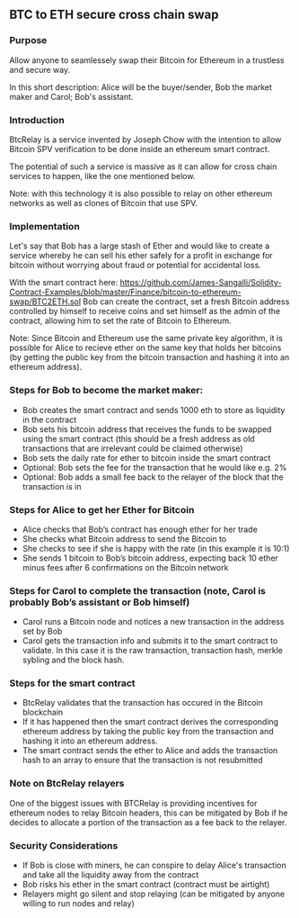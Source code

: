 ## BTC to ETH secure cross chain swap

### Purpose 

Allow anyone to seamlessely swap their Bitcoin for Ethereum in a trustless and secure way. 

In this short description: Alice will be the buyer/sender, Bob the market maker and Carol; Bob's assistant. 

### Introduction

BtcRelay is a service invented by Joseph Chow with the intention to allow Bitcoin SPV verification to be done inside an ethereum smart contract. 

The potential of such a service is massive as it can allow for cross chain services to happen, like the one mentioned below.

Note: with this technology it is also possible to relay on other ethereum networks as well as clones of Bitcoin that use SPV. 

### Implementation 

Let's say that Bob has a large stash of Ether and would like to create a service whereby he can sell his ether safely for a profit in exchange for bitcoin without worrying about fraud or potential for accidental loss. 

With the smart contract here: https://github.com/James-Sangalli/Solidity-Contract-Examples/blob/master/Finance/bitcoin-to-ethereum-swap/BTC2ETH.sol Bob can create the contract, set a fresh Bitcoin address controlled by himself to receive coins and set himself as the admin of the contract, allowing him to set the rate of Bitcoin to Ethereum.

Note: Since Bitcoin and Ethereum use the same private key algorithm, it is possible for Alice to recieve ether on the same key that holds her bitcoins (by getting the public key from the bitcoin transaction and hashing it into an ethereum address).

### Steps for Bob to become the market maker:

- Bob creates the smart contract and sends 1000 eth to store as liquidity in the contract
- Bob sets his bitcoin address that receives the funds to be swapped using the smart contract (this should be a fresh address as old transactions that are irrelevant could be claimed otherwise) 
- Bob sets the daily rate for ether to bitcoin inside the smart contract 
- Optional: Bob sets the fee for the transaction that he would like e.g. 2%
- Optional: Bob adds a small fee back to the relayer of the block that the transaction is in 

### Steps for Alice to get her Ether for Bitcoin

- Alice checks that Bob’s contract has enough ether for her trade
- She checks what Bitcoin address to send the Bitcoin to
- She checks to see if she is happy with the rate (in this example it is 10:1)
- She sends 1 bitcoin to Bob’s bitcoin address, expecting back 10 ether minus fees after 6 confirmations on the Bitcoin network

### Steps for Carol to complete the transaction (note, Carol is probably Bob’s assistant or Bob himself)

- Carol runs a Bitcoin node and notices a new transaction in the address set by Bob
- Carol gets the transaction info and submits it to the smart contract to validate. In this case it is the raw transaction, transaction hash, merkle sybling and the block hash. 

### Steps for the smart contract

- BtcRelay validates that the transaction has occured in the Bitcoin blockchain
- If it has happened then the smart contract derives the corresponding ethereum address by taking the public key from the transaction and hashing it into an ethereum address. 
- The smart contract sends the ether to Alice and adds the transaction hash to an array to ensure that the transaction is not resubmitted 

### Note on BtcRelay relayers

One of the biggest issues with BTCRelay is providing incentives for ethereum nodes to relay Bitcoin headers, this can be mitigated by Bob if he decides to allocate a portion of the transaction as a fee back to the relayer. 

### Security Considerations

- If Bob is close with miners, he can conspire to delay Alice's transaction and take all the liquidity away from the contract
- Bob risks his ether in the smart contract (contract must be airtight)
- Relayers might go silent and stop relaying (can be mitigated by anyone willing to run nodes and relay)



